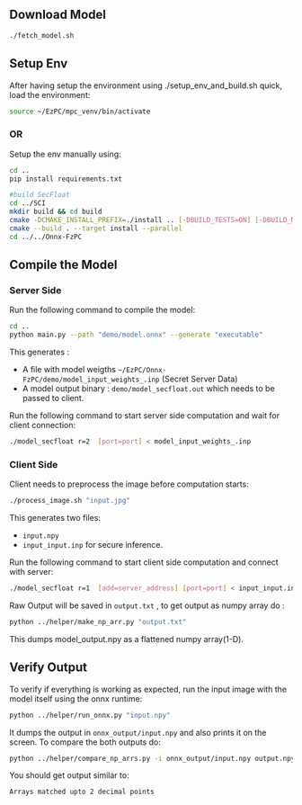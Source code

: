 ## Download Model
```bash
./fetch_model.sh 
```

## Setup Env
After having setup the environment using ./setup_env_and_build.sh quick, load the environment:
```bash
source ~/EzPC/mpc_venv/bin/activate
```
### OR
Setup the env manually using:
```bash
cd ..
pip install requirements.txt

#build SecFloat
cd ../SCI
mkdir build && cd build
cmake -DCMAKE_INSTALL_PREFIX=./install .. [-DBUILD_TESTS=ON] [-DBUILD_NETWORKS=ON] [-DNO_REVEAL_OUTPUT=ON]
cmake --build . --target install --parallel
cd ../../Onnx-FzPC
```
## Compile the Model
### Server Side
Run the following command to compile the model:
```bash
cd ..
python main.py --path "demo/model.onnx" --generate "executable"
```
This generates :
- A file with model weigths `~/EzPC/Onnx-FzPC/demo/model_input_weights_.inp` (Secret Server Data) 
- A model output binary : `demo/model_secfloat.out` which needs to be passed to client.

Run the following command to start server side computation and wait for client connection:
```bash
./model_secfloat r=2  [port=port] < model_input_weights_.inp
```

### Client Side

Client needs to preprocess the image before computation starts:
```bash
./process_image.sh "input.jpg"
```
This generates two files:
- `input.npy` 
- `input_input.inp` for secure inference.

Run the following command to start client side computation and connect with server:
```bash
./model_secfloat r=1  [add=server_address] [port=port] < input_input.inp  > output.txt
```
Raw Output will be saved in `output.txt` , to get output as numpy array do : 
```bash
python ../helper/make_np_arr.py "output.txt"
```
This dumps model_output.npy as a flattened numpy array(1-D).

## Verify Output
To verify if everything is working as expected, run the input image with the model itself using the onnx runtime:
```bash
python ../helper/run_onnx.py "input.npy"
```
It dumps the output in `onnx_output/input.npy` and also prints it on the screen. To compare the both outputs do:
```bash
python ../helper/compare_np_arrs.py -i onnx_output/input.npy output.npy
```
You should get output similar to:
```bash
Arrays matched upto 2 decimal points
```
